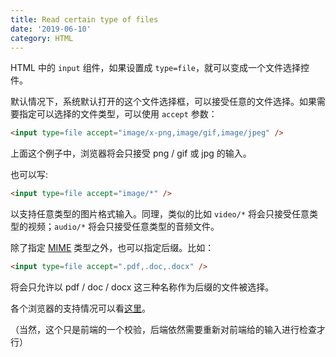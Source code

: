 ```yaml
---
title: Read certain type of files
date: '2019-06-10'
category: HTML
---
```


HTML 中的 `input` 组件，如果设置成 `type=file`，就可以变成一个文件选择控件。

默认情况下，系统默认打开的这个文件选择框，可以接受任意的文件选择。如果需要指定可以选择的文件类型，可以使用 `accept` 参数：

```html
<input type=file accept="image/x-png,image/gif,image/jpeg" />
```

上面这个例子中，浏览器将会只接受 png / gif 或 jpg 的输入。

也可以写:

```html
<input type=file accept="image/*" />
```

以支持任意类型的图片格式输入。同理，类似的比如 `video/*` 将会只接受任意类型的视频；`audio/*` 将会只接受任意类型的音频文件。

除了指定 [MIME](https://developer.mozilla.org/en-US/docs/Web/HTTP/Basics_of_HTTP/MIME_types) 类型之外，也可以指定后缀。比如：

```html
<input type=file accept=".pdf,.doc,.docx" />
```

将会只允许以 pdf / doc / docx 这三种名称作为后缀的文件被选择。

各个浏览器的支持情况可以看[这里](http://caniuse.com/#feat=input-file-accept)。

（当然，这个只是前端的一个校验，后端依然需要重新对前端给的输入进行检查才行）

